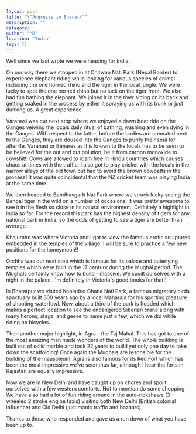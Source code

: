 ```yaml
---
layout: post
title: "\"Angrezis in Bharat\""
description: ""
category:
author: "MD"
location: "India"
tags: []
---
```



Well since we last wrote we were heading for India.

On our way there we stopped in at Chitwan Nat. Park
(Nepal Border) to experience elephant riding while
looking for various species of animal including the
one horned rhino and the tiger in the local jungle. We
were lucky to spot the one horned rhino but no luck on
the tiger front. We also had fun bathing the elephant.
We joined it in the river sitting on its back and
getting soaked in the process by either it spraying us
with its trunk or just dunking us. A great experience.

Varanasi was our next stop where we enjoyed a dawn
boat ride on the Ganges veiwing the locals daily
ritual of bathing, washing and even dying in the
Ganges. With respect to the latter, before the bodies
are cremated next to the Ganges, they are doused into
the Ganges to purify their soul for afterlife.
Varanasi or Benares as it is known to the locals has
to be seen to be believed for the out and out
polution, be it from carbon monoxide to cowshit!! Cows
are allowed to roam free in Hindu countries which
causes chaos at times with the traffic. I also got to
play cricket with the locals in the narrow alleys of
the old town but had to avoid the brown cowpatts in
the process! It was quite coincidental that the NZ
cricket team was playing India at the same time.

We then headed to Bandhavgarh Nat Park where we struck
lucky seeing the Bengal tiger in the wild on a number
of occasions. It was pretty awesome to see it in the
flesh so close in its natural environment. Definitely
a highlight in India so far. For the record this park
has the highest density of tigers for any national
park in India, so the odds of getting to see a tiger
are better than average.

Khajuraho was where Victoria and I got to view the
famous erotic sculptures embedded in the temples of
the village. I will be sure to practice a few new
positions for the honeymoon!!

Orchha was our next stop which is famous for its
palace and outerlying temples which were built in the
17 century during the Mughal period. The Mughals
certainly know how to build - massive. We spoilt
ourselves with a night in the palace. I'm definitely
in Victoria's good books for that!!

In Bharatpur we visited Keoladeo Ghana Natl Park, a
famous migratory birds sanctuary built 300 years ago
by a local Maharaja for his sporting pleasure of
shooting waterfowl. Now, about a third of the park is
flooded which makes a perfect location to see the
endangered Siberian crane along with many herons,
stags, and geese to name just a few, which we did
while riding on bicycles. 

Then another major highlight, in Agra - the Taj Mahal.
This has got to one of the most amazing man made
wonders of the world. The whole building is built out
of solid marble and took 22 years to build yet only
one day to take down the scaffolding! Once again the
Mughals are resonsible for the building of the
mausoleum. Agra is also famous for its Red Fort which
has been the most impressive we've seen thus far,
although I hear the forts in Rajastan are equally
impressive.

Now we are in New Delhi and have caught up on chores
and spoilt ourselves with a few western comforts. Not
to mention do some shopping. We have also had a lot of
fun riding around in the auto-rickshaws (3 wheeled 2
stroke engine taxis) visiting both New Delhi (British
colonial influence) and Old Delhi (just manic traffic
and bazaars)

Thanks to those who responded and gave us a run down
of what you have been up to.






